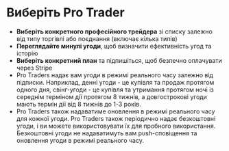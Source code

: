 # **Виберіть Pro Trader**
- **Виберіть конкретного професійного трейдера** зі списку залежно від типу торгівлі або поєднання (включає кілька типів)
- **Переглядайте минулі угоди**, щоб визначити ефективність угод та історію
- **Виберіть конкретний план** та підпишіться, щоб безпечно оплачувати через Stripe
- Pro Traders надає вам угоди в режимі реального часу залежно від підписки. Наприклад, денні угоди - це купівля та продаж протягом одного дня, свінг-угоди - це купівля та утримання протягом ночі із середнім терміном дії протягом 8 тижнів, а довгострокові угоди мають термін дії від 8 тижнів до 1-3 років.
- Pro Traders також надаватиме оновлення в режимі реального часу для кожної угоди. Pro Traders також періодично надає безкоштовні угоди, і ви можете використовувати їх для пробного використання. Безкоштовні угоди не надаватимуть вам push-сповіщення та оновлення угоди в режимі реального часу.

